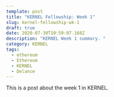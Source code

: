 ```yaml
---
template: post
title: "KERNEL Fellowship: Week 1"
slug: kernel-fellowship-wk-1
draft: true
date: 2020-07-30T10:59:07.168Z
description: "KERNEL Week 1 summary. "
category: KERNEL
tags:
  - ethereum
  - Ethereum
  - KERNEL
  - Delance
---
```

This is a post about the week 1 in KERNEL.  